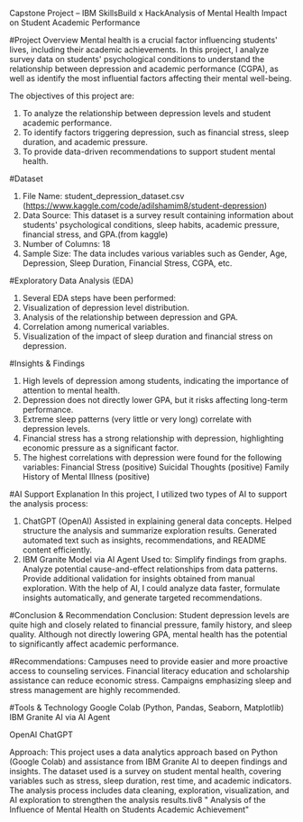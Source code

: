 Capstone Project – IBM SkillsBuild x HackAnalysis of Mental Health Impact on Student Academic Performance

#Project Overview
Mental health is a crucial factor influencing students' lives, including their academic achievements. In this project, I analyze survey data on students' psychological conditions to understand the relationship between depression and academic performance (CGPA), as well as identify the most influential factors affecting their mental well-being.

The objectives of this project are:
1. To analyze the relationship between depression levels and student academic performance.
2. To identify factors triggering depression, such as financial stress, sleep duration, and academic pressure.
3. To provide data-driven recommendations to support student mental health.

#Dataset
1. File Name: student_depression_dataset.csv (https://www.kaggle.com/code/adilshamim8/student-depression)
2. Data Source: This dataset is a survey result containing information about students' psychological conditions, sleep habits, academic pressure, financial stress, and GPA.(from kaggle) 
3. Number of Columns: 18
4. Sample Size: The data includes various variables such as Gender, Age, Depression, Sleep Duration, Financial Stress, CGPA, etc.

#Exploratory Data Analysis (EDA)
1. Several EDA steps have been performed:
2. Visualization of depression level distribution.
3. Analysis of the relationship between depression and GPA.
4. Correlation among numerical variables.
5. Visualization of the impact of sleep duration and financial stress on depression.

#Insights & Findings
1. High levels of depression among students, indicating the importance of attention to mental health.
2. Depression does not directly lower GPA, but it risks affecting long-term performance.
3. Extreme sleep patterns (very little or very long) correlate with depression levels.
4. Financial stress has a strong relationship with depression, highlighting economic pressure as a significant factor.
5. The highest correlations with depression were found for the following variables:
  Financial Stress (positive)
  Suicidal Thoughts (positive)
  Family History of Mental Illness (positive)

#AI Support Explanation
  In this project, I utilized two types of AI to support the analysis process:
1. ChatGPT (OpenAI)
Assisted in explaining general data concepts.
Helped structure the analysis and summarize exploration results.
Generated automated text such as insights, recommendations, and README content efficiently.
2. IBM Granite Model via AI Agent
Used to:
  Simplify findings from graphs.
  Analyze potential cause-and-effect relationships from data patterns.
  Provide additional validation for insights obtained from manual exploration.
  With the help of AI, I could analyze data faster, formulate insights automatically, and generate targeted recommendations.

#Conclusion & Recommendation
Conclusion:
  Student depression levels are quite high and closely related to financial pressure, family history, and sleep quality. Although not directly lowering GPA, mental health has the potential to significantly affect academic performance.

#Recommendations:
Campuses need to provide easier and more proactive access to counseling services.
Financial literacy education and scholarship assistance can reduce economic stress.
Campaigns emphasizing sleep and stress management are highly recommended.

#Tools & Technology
Google Colab (Python, Pandas, Seaborn, Matplotlib)
IBM Granite AI via AI Agent

OpenAI ChatGPT

Approach:
This project uses a data analytics approach based on Python (Google Colab) and assistance from IBM Granite AI to deepen findings and insights. The dataset used is a survey on student mental health, covering variables such as stress, sleep duration, rest time, and academic indicators. The analysis process includes data cleaning, exploration, visualization, and AI exploration to strengthen the analysis results.tiv8 " Analysis of the Influence of Mental Health on Students Academic Achievement"
